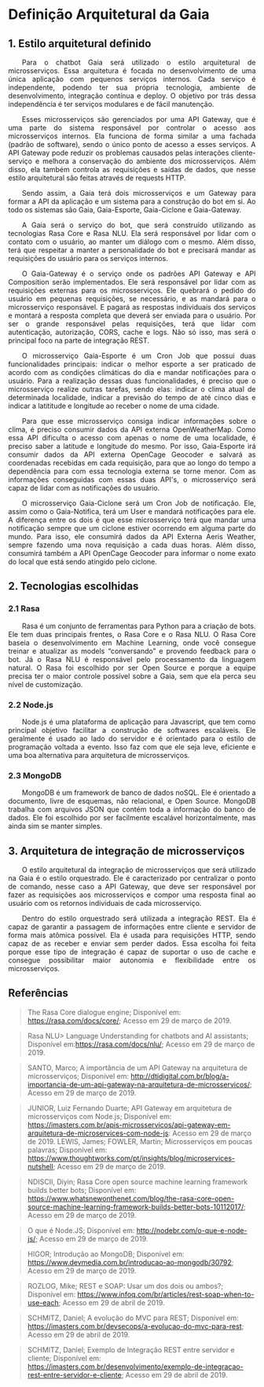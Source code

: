# Definição Arquitetural da Gaia

## 1. Estilo arquitetural definido

<p align="justify">&emsp;&emsp;Para o chatbot Gaia será utilizado o estilo arquitetural de microsserviços. Essa arquitetura é focada no desenvolvimento de uma única aplicação com pequenos serviços internos. Cada serviço é independente, podendo ter sua própria tecnologia, ambiente de desenvolvimento, integração contínua e deploy. O objetivo por trás dessa independência é ter serviços modulares e de fácil manutenção.</p>

<p align="justify">&emsp;&emsp;Esses microsserviços são gerenciados por uma API Gateway, que é uma parte do sistema responsável por controlar o acesso aos microsserviços internos. Ela funciona de forma similar a uma fachada (padrão de software), sendo o único ponto de acesso a esses serviços. A API Gateway pode reduzir os problemas causados pelas interações cliente-serviço e melhora a conservação do ambiente dos microsserviços. Além disso, ela também controla as requisições e saídas de dados, que nesse estilo arquitetural são feitas através de requests HTTP.</p>

<p align="justify">&emsp;&emsp;Sendo assim, a Gaia terá dois microsserviços e um
Gateway para formar a API da aplicação e um sistema para a construção do bot em si. Ao todo os sistemas são Gaia, Gaia-Esporte, Gaia-Ciclone e Gaia-Gateway. </p>

<p align="justify">&emsp;&emsp;A Gaia será o serviço do bot, que será construído utilizando as tecnologias Rasa Core e Rasa NLU. Ela será responsável por lidar com o contato com o usuário, ao manter um diálogo com o mesmo. Além disso, terá que respeitar a manter a personalidade do bot e precisará mandar as requisições do usuário para os serviços internos.</p>

<p align="justify">&emsp;&emsp;O Gaia-Gateway é o serviço onde os padrões API Gateway e API Composition serão implementados. Ele será responsável por lidar com as requisições externas para os microsserviços. Ele quebrará o pedido do usuário em pequenas requisições, se necessário, e as mandará para o microsserviço responsável. E pagará as respostas individuais dos serviços e montará a resposta completa que deverá ser enviada para o usuário. Por ser o grande responsável pelas requisições, terá que lidar com autenticação, autorização, CORS, cache e logs. Não só isso, mas será o principal foco na parte de integração REST.</p>

<p align="justify">&emsp;&emsp;O microsserviço Gaia-Esporte é um Cron Job que possui duas funcionalidades principais: indicar o melhor esporte a ser praticado de acordo com as condições climáticas do dia e mandar notificações para o usuário. Para a realização dessas duas funcionalidades, é preciso que o microsserviço realize outras tarefas, sendo elas: indicar o clima atual de determinada localidade, indicar a previsão do tempo de até cinco dias e indicar a latititude e longitude ao receber o nome de uma cidade. </p>

<p align="justify">&emsp;&emsp;Para que esse microsserviço consiga indicar informações sobre o clima, é preciso consumir dados da API externa OpenWeatherMap. Como essa API dificulta o acesso com apenas o nome de uma localidade, é preciso saber a latitude e longitude do mesmo. Por isso, Gaia-Esporte irá consumir dados da API externa OpenCage Geocoder e salvará as coordenadas recebidas em cada requisição, para que ao longo do tempo a dependência para com essa tecnologia externa se torne menor. Com as informações conseguidas com essas duas API's, o microsserviço será capaz de lidar com as notificações do usuário.</p>

<p align="justify">&emsp;&emsp;O microsserviço Gaia-Ciclone será um Cron Job de notificação. Ele, assim como o Gaia-Notifica, terá um User e mandará notificações para ele. A diferença entre os dois é que esse microsserviço terá que mandar uma notificação sempre que um ciclone estiver ocorrendo em alguma parte do mundo. Para isso, ele consumirá dados da API Externa Aeris Weather, sempre fazendo uma nova requisição a cada duas horas. Além disso, consumirá também a API OpenCage Geocoder para informar o nome exato do local que está sendo atingido pelo ciclone. </p>

## 2. Tecnologias escolhidas

### 2.1 Rasa
<p align="justify">&emsp;&emsp;Rasa é um conjunto de ferramentas para Python para a criação de bots. Ele tem duas principais frentes, o Rasa Core e o Rasa NLU. O Rasa Core baseia o desenvolvimento em Machine Learning, onde você consegue treinar e atualizar as models “conversando” e provendo feedback para o bot. Já o Rasa NLU é responsável pelo processamento da linguagem natural. O Rasa foi escolhido por ser Open Source e porque a equipe precisa ter o maior controle possível sobre a Gaia, sem que ela perca seu nível de customização. </p>


### 2.2 Node.js
<p align="justify">&emsp;&emsp;Node.js é uma plataforma de aplicação para Javascript, que tem como principal objetivo facilitar a construção de softwares escaláveis. Ele geralmente é usado ao lado do servidor e é orientado para o estilo de programação voltada a  evento. Isso faz com que ele seja leve, eficiente e uma boa alternativa para arquitetura de microsserviços.</p>

### 2.3 MongoDB
<p align="justify">&emsp;&emsp;MongoDB é um framework de banco de dados noSQL. Ele é orientado a documento, livre de esquemas, não relacional, e Open Source. MongoDB trabalha com arquivos JSON que contém toda a informação do banco de dados. Ele foi escolhido por ser facilmente escalável horizontalmente, mas ainda sim se manter simples.  </p>

## 3. Arquitetura de integração de microsserviços
<p align="justify">&emsp;&emsp;O estilo arquitetural da integração de microsserviços que será utilizado na Gaia é o estilo orquestrado. Ele é caracterizado por centralizar o ponto de comando, nesse caso a API Gateway, que deve ser responsável por fazer as requisições aos microsserviços e compor uma resposta final ao usuário com os retornos individuais de cada microsserviço.</p>

<p align="justify">&emsp;&emsp;Dentro do estilo orquestrado será utilizada a integração REST. Ela é capaz de garantir a passagem de informações entre cliente e servidor de forma mais atômica possível. Ela é usada para requisições HTTP, sendo capaz de as receber e enviar sem perder dados. Essa escolha foi feita porque esse tipo de integração é capaz de suportar o uso de cache e consegue possibilitar maior autonomia e flexibilidade entre os microsserviços.</p>


## Referências

>The Rasa Core dialogue engine; Disponível em: <https://rasa.com/docs/core/>; Acesso em 29 de março de 2019.

>Rasa NLU> Language Understanding for chatbots and AI assistants; Disponível em:<https://rasa.com/docs/nlu/>; Acesso em 29 de março de 2019.


>SANTO, Marco; A importância de um API Gateway na arquitetura de microsserviços; Disponível em: <http://dtidigital.com.br/blog/a-importancia-de-um-api-gateway-na-arquitetura-de-microsservicos/>; Acesso em 29 de março de 2019.

>JUNIOR, Luiz Fernando Duarte; API Gateway em arquitetura de microsserviços com Node.js; Disponível em: <https://imasters.com.br/apis-microsservicos/api-gateway-em-arquitetura-de-microservices-com-node-js>: Acesso em 29 de março de 2019.
>LEWIS, James; FOWLER, Martin; Microsserviços em poucas palavras; Disponível em: <https://www.thoughtworks.com/pt/insights/blog/microservices-nutshell>; Acesso em 29 de março de 2019.

>NDISCII, Diyin; Rasa Core open source machine learning framework builds better bots; Disponível em: <https://www.whatsnewonthenet.com/blog/the-rasa-core-open-source-machine-learning-framework-builds-better-bots-10112017/>; Acesso em 29 de março de 2019.

>O que é Node.JS; Disponível em: <http://nodebr.com/o-que-e-node-js/>; Acesso em 29 de março de 2019.

>HIGOR; Introdução ao MongoDB; Disponível em: <https://www.devmedia.com.br/introducao-ao-mongodb/30792>; Acesso em 29 de março de 2019.

>ROZLOG, Mike; REST e SOAP: Usar um dos dois ou ambos?; Disponível em: <https://www.infoq.com/br/articles/rest-soap-when-to-use-each>; Acesso em 29 de abril de 2019.

>SCHMITZ, Daniel; A evolução do MVC para REST; Disponível em: <https://imasters.com.br/devsecops/a-evolucao-do-mvc-para-rest>; Acesso em 29 de abril de 2019.

>SCHMITZ, Daniel; Exemplo de Integração REST entre servidor e cliente; Disponível em: <https://imasters.com.br/desenvolvimento/exemplo-de-integracao-rest-entre-servidor-e-cliente>; Acesso em 29 de abril de 2019.
